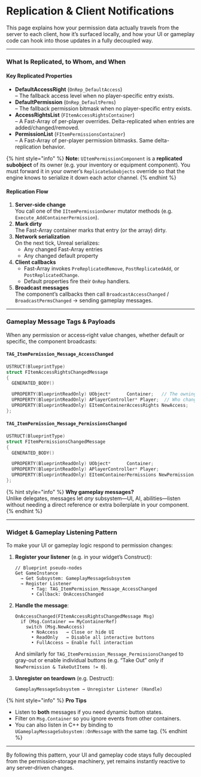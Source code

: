 # Replication & Client Notifications

This page explains how your permission data actually travels from the server to each client, how it’s surfaced locally, and how your UI or gameplay code can hook into those updates in a fully decoupled way.

***

### What Is Replicated, to Whom, and When

#### Key Replicated Properties

* **DefaultAccessRight** (`OnRep_DefaultAccess`)\
  – The fallback access level when no player-specific entry exists.
* **DefaultPermission** (`OnRep_DefaultPerms`)\
  – The fallback permission bitmask when no player-specific entry exists.
* **AccessRightsList** (`FItemAccessRightsContainer`)\
  – A Fast-Array of per-player overrides. Delta-replicated when entries are added/changed/removed.
* **PermissionList** (`FItemPermissionsContainer`)\
  – A Fast-Array of per-player permission bitmasks. Same delta-replication behavior.

{% hint style="info" %}
**Note:** `UItemPermissionComponent` is a **replicated subobject** of its owner (e.g. your inventory or equipment component). You must forward it in your owner’s `ReplicateSubobjects` override so that the engine knows to serialize it down each actor channel.
{% endhint %}

#### Replication Flow

1. **Server‐side change**\
   You call one of the `IItemPermissionOwner` mutator methods (e.g. `Execute_AddContainerPermission`).
2. **Mark dirty**\
   The Fast-Array container marks that entry (or the array) dirty.
3. **Network serialization**\
   On the next tick, Unreal serializes:
   * Any changed Fast-Array entries
   * Any changed default property
4. **Client callbacks**
   * Fast-Array invokes `PreReplicatedRemove`, `PostReplicatedAdd`, or `PostReplicatedChange`.
   * Default properties fire their `OnRep` handlers.
5. **Broadcast messages**\
   The component’s callbacks then call `BroadcastAccessChanged` / `BroadcastPermsChanged` → sending gameplay messages.

***

### Gameplay Message Tags & Payloads

When any permission or access‐right value changes, whether default or specific, the component broadcasts:

#### `TAG_ItemPermission_Message_AccessChanged`

```cpp
USTRUCT(BlueprintType)
struct FItemAccessRightsChangedMessage
{
  GENERATED_BODY()

  UPROPERTY(BlueprintReadOnly) UObject*      Container;   // The owning object
  UPROPERTY(BlueprintReadOnly) APlayerController* Player;  // Who changed
  UPROPERTY(BlueprintReadOnly) EItemContainerAccessRights NewAccess;
};
```

#### `TAG_ItemPermission_Message_PermissionsChanged`

```cpp
USTRUCT(BlueprintType)
struct FItemPermissionsChangedMessage
{
  GENERATED_BODY()

  UPROPERTY(BlueprintReadOnly) UObject*      Container;
  UPROPERTY(BlueprintReadOnly) APlayerController* Player;
  UPROPERTY(BlueprintReadOnly) EItemContainerPermissions NewPermission;
};
```

{% hint style="info" %}
**Why gameplay messages?**\
Unlike delegates, messages let _any_ subsystem—UI, AI, abilities—listen without needing a direct reference or extra boilerplate in your component.
{% endhint %}

***

### Widget & Gameplay Listening Pattern

To make your UI or gameplay logic respond to permission changes:

1.  **Register your listener** (e.g. in your widget’s Construct):

    ```blueprint
    // Blueprint pseudo-nodes
    Get GameInstance
      → Get Subsystem: GameplayMessageSubsystem
      → Register Listener
          • Tag: TAG_ItemPermission_Message_AccessChanged
          • Callback: OnAccessChanged
    ```
2.  **Handle the message**:

    ```blueprint
    OnAccessChanged(FItemAccessRightsChangedMessage Msg)
      if (Msg.Container == MyContainerRef)
        switch (Msg.NewAccess)
          • NoAccess   → Close or hide UI
          • ReadOnly   → Disable all interactive buttons
          • FullAccess → Enable full interaction
    ```

    And similarly for `TAG_ItemPermission_Message_PermissionsChanged` to gray-out or enable individual buttons (e.g. “Take Out” only if `NewPermission & TakeOutItems != 0`).
3.  **Unregister on teardown** (e.g. Destruct):

    ```blueprint
    GameplayMessageSubsystem → Unregister Listener (Handle)
    ```

{% hint style="info" %}
**Pro Tips**

* Listen to **both** messages if you need dynamic button states.
* Filter on `Msg.Container` so you ignore events from other containers.
* You can also listen in C++ by binding to `UGameplayMessageSubsystem::OnMessage` with the same tag.
{% endhint %}

***

By following this pattern, your UI and gameplay code stays fully decoupled from the permission‐storage machinery, yet remains instantly reactive to any server‐driven changes.
